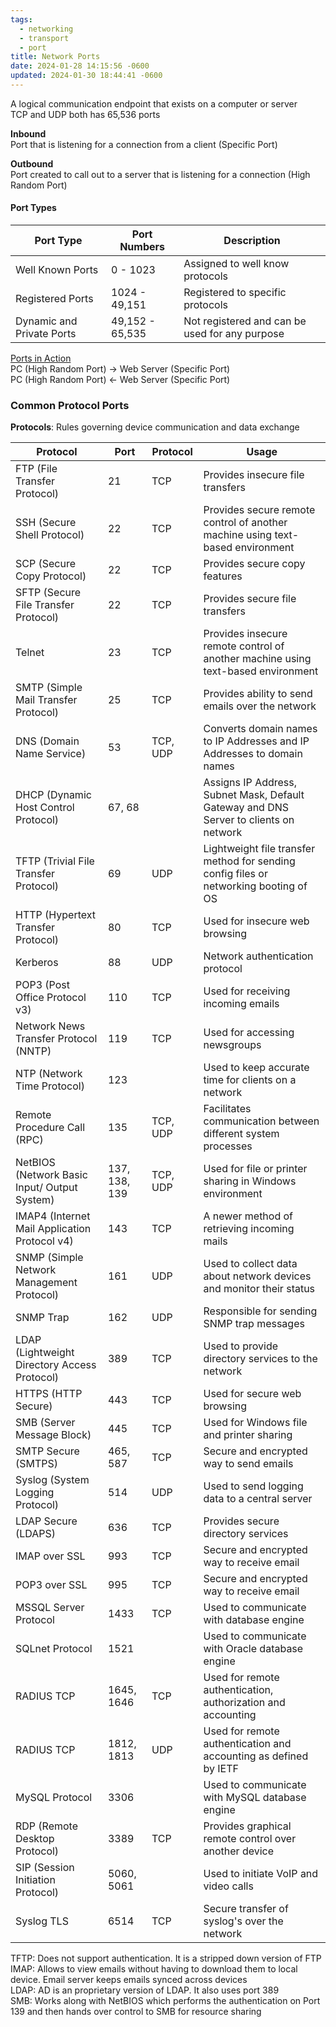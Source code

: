 ```yaml
---
tags:
  - networking
  - transport
  - port
title: Network Ports
date: 2024-01-28 14:15:56 -0600
updated: 2024-01-30 18:44:41 -0600
---
```


A logical communication endpoint that exists on a computer or server  
TCP and UDP both has 65,536 ports

**Inbound**  
Port that is listening for a connection from a client (Specific Port)  

**Outbound**  
Port created to call out to a server that is listening for a connection (High Random Port)

#### Port Types

| Port Type        | Port Numbers  | Description                                    |
| ---------------- | ------------- | ---------------------------------------------- |
| Well Known Ports | 0 - 1023      | Assigned to well know protocols                |
| Registered Ports | 1024 - 49,151  | Registered to specific protocols               |
| Dynamic and Private Ports    | 49,152 - 65,535 | Not registered and can be used for any purpose |

<u>Ports in Action</u>  
PC (High Random Port) → Web Server (Specific Port)  
PC (High Random Port) ← Web Server (Specific Port)

### Common Protocol Ports

**Protocols**: Rules governing device communication and data exchange

| Protocol | Port | Protocol | Usage |
| ---- | ---- | ---- | ---- |
| FTP (File Transfer Protocol) | 21 | TCP | Provides insecure file transfers |
| SSH (Secure Shell Protocol) | 22 | TCP | Provides secure remote control of another machine using text-based environment |
| SCP (Secure Copy Protocol) | 22 | TCP | Provides secure copy features |
| SFTP (Secure File Transfer Protocol) | 22 | TCP | Provides secure file transfers |
| Telnet | 23 | TCP | Provides insecure remote control of another machine using text-based environment |
| SMTP (Simple Mail Transfer Protocol) | 25 | TCP | Provides ability to send emails over the network |
| DNS (Domain Name Service) | 53 | TCP, UDP | Converts domain names to IP Addresses and IP Addresses to domain names |
| DHCP (Dynamic Host Control Protocol) | 67, 68 |  | Assigns IP Address, Subnet Mask, Default Gateway and DNS Server to clients on network |
| TFTP (Trivial File Transfer Protocol) | 69 | UDP | Lightweight file transfer method for sending config files or networking booting of OS |
| HTTP (Hypertext Transfer Protocol) | 80 | TCP | Used for insecure web browsing |
| Kerberos | 88 | UDP | Network authentication protocol |
| POP3 (Post Office Protocol v3) | 110 | TCP | Used for receiving incoming emails |
| Network News Transfer Protocol (NNTP) | 119 | TCP | Used for accessing newsgroups |
| NTP (Network Time Protocol) | 123 |  | Used to keep accurate time for clients on a network |
| Remote Procedure Call (RPC) | 135 | TCP, UDP | Facilitates communication between different system processes |
| NetBIOS (Network Basic Input/ Output System) | 137, 138, 139 | TCP, UDP | Used for file or printer sharing in Windows environment |
| IMAP4 (Internet Mail Application Protocol v4) | 143 | TCP | A newer method of retrieving incoming mails |
| SNMP (Simple Network Management Protocol) | 161 | UDP | Used to collect data about network devices and monitor their status |
| SNMP Trap | 162 | UDP | Responsible for sending SNMP trap messages |
| LDAP (Lightweight Directory Access Protocol) | 389 | TCP | Used to provide directory services to the network |
| HTTPS (HTTP Secure) | 443 | TCP | Used for secure web browsing |
| SMB (Server Message Block) | 445 | TCP | Used for Windows file and printer sharing |
| SMTP Secure (SMTPS) | 465, 587 | TCP | Secure and encrypted way to send emails |
| Syslog (System Logging Protocol) | 514 | UDP | Used to send logging data to a central server |
| LDAP Secure (LDAPS) | 636 | TCP | Provides secure directory services |
| IMAP over SSL | 993 | TCP | Secure and encrypted way to receive email |
| POP3 over SSL | 995 | TCP | Secure and encrypted way to receive email |
| MSSQL Server Protocol | 1433 | TCP | Used to communicate with database engine |
| SQLnet Protocol | 1521 |  | Used to communicate with Oracle database engine |
| RADIUS TCP | 1645, 1646 | TCP | Used for remote authentication, authorization and accounting |
| RADIUS TCP | 1812, 1813 | UDP | Used for remote authentication and accounting as defined by IETF |
| MySQL Protocol | 3306 |  | Used to communicate with MySQL database engine |
| RDP (Remote Desktop Protocol) | 3389 | TCP | Provides graphical remote control over another device |
| SIP (Session Initiation Protocol) | 5060, 5061 |  | Used to initiate VoIP and video calls |
| Syslog TLS | 6514 | TCP | Secure transfer of syslog's over the network |

TFTP: Does not support authentication. It is a stripped down version of FTP  
IMAP: Allows to view emails without having to download them to local device. Email server keeps emails synced across devices  
LDAP: AD is an proprietary version of LDAP. It also uses port 389  
SMB: Works along with NetBIOS which performs the authentication on Port 139 and then hands over control to SMB for resource sharing
